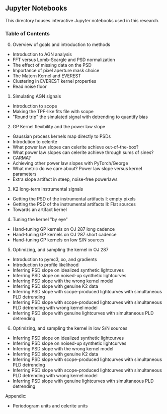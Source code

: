 Jupyter Notebooks
--

This directory houses interactive Jupyter notebooks used in this research.

### Table of Contents


0. Overview of goals and introduction to methods  
  - Introduction to AGN analysis
  - FFT versus Lomb-Scargle and PSD normalization
  - The effect of missing data on the PSD
  - Importance of pixel aperture mask choice
  - The Matern Kernel and EVEREST
  - Clustering in EVEREST kernel properties  
  - Read noise floor


1. Simulating AGN signals  
  - Introduction to scope  
  - Making the TPF-like fits file with scope
  - "Round trip" the simulated signal with detrending to quantify bias


2. GP Kernel flexibility and the power law slope  
  - Gaussian process kernels map directly to PSDs
  - Introdution to celerite
  - What power law slopes can celerite achieve out-of-the-box?
  - What power law slopes can celerite achieve through sums of sines?  
  - CARMA?
  - Achieving other power law slopes with PyTorch/George
  - What metric do we care about? Power law slope versus kernel parameters
  - Extra slope artifact in steep, noise-free powerlaws


3. K2 long-term instrumental signals  
  - Getting the PSD of the instrumental artifacts I: empty pixels
  - Getting the PSD of the instrumental artifacts II: Flat sources
  - Towards an artifact kernel


4. Tuning the kernel "by eye"
  - Hand-tuning GP kernels on OJ 287 long cadence
  - Hand-tuning GP kernels on OJ 287 short cadence
  - Hand-tuning GP kernels on low S/N sources


5. Optimizing, and sampling the kernel in OJ 287
  - Introduction to pymc3, xo, and gradients
  - Introduction to profile likelihood
  - Inferring PSD slope on idealized synthetic lightcurves
  - Inferring PSD slope on noised-up synthetic lightcurves
  - Inferring PSD slope with the wrong kernel model
  - Inferring PSD slope with genuine K2 data
  - Inferring PSD slope with scope-produced lightcurves with simultaneous PLD detrending
  - Inferring PSD slope with scope-produced lightcurves with simultaneous PLD detrending with wrong kernel model
  - Inferring PSD slope with genuine lightcurves with simultaneous PLD detrending

6. Optimizing, and sampling the kernel in low S/N sources
  - Inferring PSD slope on idealized synthetic lightcurves
  - Inferring PSD slope on noised-up synthetic lightcurves
  - Inferring PSD slope with the wrong kernel model
  - Inferring PSD slope with genuine K2 data
  - Inferring PSD slope with scope-produced lightcurves with simultaneous PLD detrending
  - Inferring PSD slope with scope-produced lightcurves with simultaneous PLD detrending with wrong kernel model
  - Inferring PSD slope with genuine lightcurves with simultaneous PLD detrending


Appendix:
  - Periodogram units and celerite units
